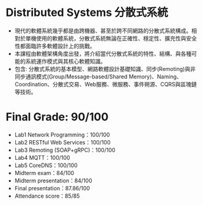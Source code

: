 # Distributed Systems 分散式系統
- 現代的軟體系統幾乎都是由跨機器、甚至於跨不同網路的分散式系統構成。相對於單機使用的軟體系統，分散式系統無論在正確性、穩定性、擴充性與安全性都面臨許多軟體設計上的挑戰。
- 本課程由軟體架構角度出發，將介紹當代分散式系統的特性、結構、與各種可能的系統運作模式與其核心軟體知識。
- 包含: 分散式系統的基本模型、網路軟體設計基礎知識、同步(Remoting)與非同步通訊模式(Group/Message-based/Shared Memory)、Naming、Coordination、分散式交易、Web服務、微服務、事件朔源、CQRS與區塊鏈等技術。

# Final Grade: 90/100
- Lab1 Network Programming：100/100
- Lab2 RESTful Web Services：100/100
- Lab3 Remoting (SOAP+gRPC)：100/100
- Lab4 MQTT：100/100
- Lab5 CoreDNS：100/100
- Midterm exam：84/100
- Midterm presentation：84/100
- Final presentation：87.86/100
- Attendance score：85/85
